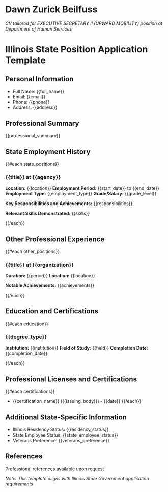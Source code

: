 # Dawn Zurick Beilfuss

*CV tailored for EXECUTIVE SECRETARY II (UPWARD MOBILITY) position at Department of Human Services*

# Illinois State Position Application Template

## Personal Information
- Full Name: {{full_name}}
- Email: {{email}}
- Phone: {{phone}}
- Address: {{address}}

## Professional Summary
{{professional_summary}}

## State Employment History
{{#each state_positions}}
### {{title}} at {{agency}}
**Location:** {{location}}
**Employment Period:** {{start_date}} to {{end_date}}
**Employment Type:** {{employment_type}}
**Grade/Salary:** {{grade_level}}

**Key Responsibilities and Achievements:**
{{responsibilities}}

**Relevant Skills Demonstrated:**
{{skills}}

{{/each}}

## Other Professional Experience
{{#each other_positions}}
### {{title}} at {{organization}}
**Duration:** {{period}}
**Location:** {{location}}

**Notable Achievements:**
{{achievements}}

{{/each}}

## Education and Certifications
{{#each education}}
### {{degree_type}}
**Institution:** {{institution}}
**Field of Study:** {{field}}
**Completion Date:** {{completion_date}}

{{/each}}

## Professional Licenses and Certifications
{{#each certifications}}
- {{certification_name}} ({{issuing_body}}) - {{date}}
{{/each}}

## Additional State-Specific Information
- Illinois Residency Status: {{residency_status}}
- State Employee Status: {{state_employee_status}}
- Veterans Preference: {{veterans_preference}}

## References
Professional references available upon request

_Note: This template aligns with Illinois State Government application requirements_
